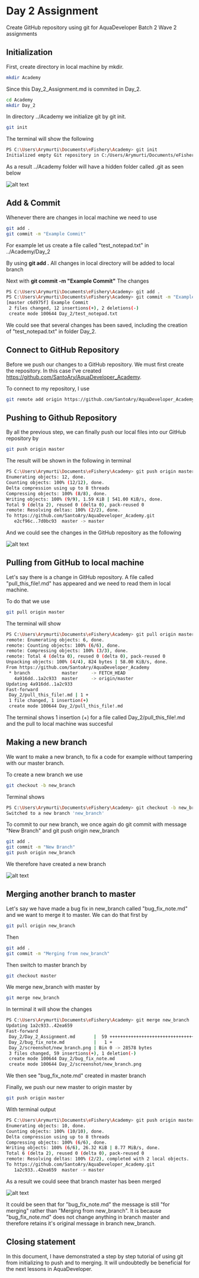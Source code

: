 # Day 2 Assignment
Create GitHub repository using git for AquaDeveloper Batch 2 Wave 2 assignments

## Initialization
First, create directory in local machine by mkdir.

```bash
mkdir Academy
```

Since this Day_2_Assignment.md is commited in Day_2.

```bash
cd Academy
mkdir Day_2
```
In directory ../Academy we initialize git by git init.

```bash
git init
```
The terminal will show the following

```bash
PS C:\Users\Arymurti\Documents\eFishery\Academy> git init
Initialized empty Git repository in C:/Users/Arymurti/Documents/eFishery/Academy/.git/
```

As a result ../Academy folder will have a hidden folder called .git as seen below

![alt text](screenshot/git_init.png "git init succesful")

## Add & Commit
Whenever there are changes in local machine we need to use

```bash
git add .
git commit -m "Example Commit"
```
For example let us create a file called "test_notepad.txt" in ../Academy/Day_2 

By using **git add .** All changes in local directory will be added to local branch 

Next with **git commit -m "Example Commit"** The changes

```bash
PS C:\Users\Arymurti\Documents\eFishery\Academy> git add .
PS C:\Users\Arymurti\Documents\eFishery\Academy> git commit -m "Example Commit"
[master c6d975f] Example Commit
 2 files changed, 12 insertions(+), 2 deletions(-)
 create mode 100644 Day_2/test_notepad.txt   
```
We could see that several changes has been saved, including the creation of "test_notepad.txt" in folder Day_2.

## Connect to GitHub Repository

Before we push our changes to a GitHub repository. We must first create the repository. In this case I've created https://github.com/SantoAry/AquaDeveloper_Academy.

To connect to my repository, I use

```bash
git remote add origin https://github.com/SantoAry/AquaDeveloper_Academy.git  
```

## Pushing to Github Repository

By all the previous step, we can finally push our local files into our GitHub repository by

```bash
git push origin master
```
The result will be shown in the following in terminal

```bash
PS C:\Users\Arymurti\Documents\eFishery\Academy> git push origin master
Enumerating objects: 12, done.
Counting objects: 100% (12/12), done.
Delta compression using up to 8 threads
Compressing objects: 100% (8/8), done.
Writing objects: 100% (9/9), 1.59 KiB | 541.00 KiB/s, done.
Total 9 (delta 2), reused 0 (delta 0), pack-reused 0
remote: Resolving deltas: 100% (2/2), done.
To https://github.com/SantoAry/AquaDeveloper_Academy.git
   e2cf96c..7d0bc93  master -> master
```
And we could see the changes in the GitHub repository as the following

![alt text](screenshot/test_notepad_commit.png "Push to GitHub repository succesful")

## Pulling from GitHub to local machine

Let's say there is a change in GitHub repository. A file called "pull_this_file!.md" has appeared and we need to read them in local machine.

To do that we use

```bash
git pull origin master
```

The terminal will show

```bash
PS C:\Users\Arymurti\Documents\eFishery\Academy> git pull origin master      
remote: Enumerating objects: 6, done.
remote: Counting objects: 100% (6/6), done.
remote: Compressing objects: 100% (3/3), done.
remote: Total 4 (delta 0), reused 0 (delta 0), pack-reused 0
Unpacking objects: 100% (4/4), 824 bytes | 58.00 KiB/s, done.
From https://github.com/SantoAry/AquaDeveloper_Academy
 * branch            master     -> FETCH_HEAD
   4a916dd..1a2c933  master     -> origin/master
Updating 4a916dd..1a2c933
Fast-forward
 Day_2/pull_this_file!.md | 1 +
 1 file changed, 1 insertion(+)
 create mode 100644 Day_2/pull_this_file!.md
 ```
The terminal shows 1 insertion (+) for a file called Day_2/pull_this_file!.md and the pull to local machine was succesful

## Making a new branch

We want to make a new branch, to fix a code for example without tampering with our master branch.

To create a new branch we use

```bash
git checkout -b new_branch
```
Terminal shows

```bash
PS C:\Users\Arymurti\Documents\eFishery\Academy> git checkout -b new_branch  
Switched to a new branch 'new_branch'
```

To commit to our new branch, we once again do git commit with message "New Branch" and git push origin new_branch

```bash
git add .
git commit -m "New Branch"
git push origin new_branch
```
We therefore have created a new branch

![alt text](screenshot/new_branch.png "A New Branch")

## Merging another branch to master

Let's say we have made a bug fix in new_branch called "bug_fix_note.md" and we want to merge it to master. We can do that first by

```bash
git pull origin new_branch
```
Then

```bash
git add .
git commit -m "Merging from new_branch"
```
Then switch to master branch by

```bash
git checkout master
```
We merge new_branch with master by

```bash
git merge new_branch
```
In terminal it will show the changes

```bash
PS C:\Users\Arymurti\Documents\eFishery\Academy> git merge new_branch        
Updating 1a2c933..42ea659
Fast-forward
 Day_2/Day_2_Assignment.md       |  59 +++++++++++++++++++++++++++++++++++++++-
 Day_2/bug_fix_note.md           |   1 +
 Day_2/screenshot/new_branch.png | Bin 0 -> 28578 bytes
 3 files changed, 59 insertions(+), 1 deletion(-)
 create mode 100644 Day_2/bug_fix_note.md
 create mode 100644 Day_2/screenshot/new_branch.png
```
We then see "bug_fix_note.md" created in master branch

Finally, we push our new master to origin master by

```bash
git push origin master
```
With terminal output

```bash
PS C:\Users\Arymurti\Documents\eFishery\Academy> git push origin master      
Enumerating objects: 10, done.
Counting objects: 100% (10/10), done.
Delta compression using up to 8 threads
Compressing objects: 100% (6/6), done.
Writing objects: 100% (6/6), 26.32 KiB | 8.77 MiB/s, done.
Total 6 (delta 2), reused 0 (delta 0), pack-reused 0
remote: Resolving deltas: 100% (2/2), completed with 2 local objects.        
To https://github.com/SantoAry/AquaDeveloper_Academy.git
   1a2c933..42ea659  master -> master
```
As a result we could seee that branch master has been merged

![alt text](screenshot/merged.png "Merged")

It could be seen that for "bug_fix_note.md" the message is still "for merging" rather than "Merging from new_branch". It is because "bug_fix_note.md" does not change anything in branch master and therefore retains it's original message in branch new_branch.

## Closing statement
In this document, I have demonstrated a step by step tutorial of using git from initializing to push and to merging. It will undoubtedly be beneficial for the next lessons in AquaDeveloper. 